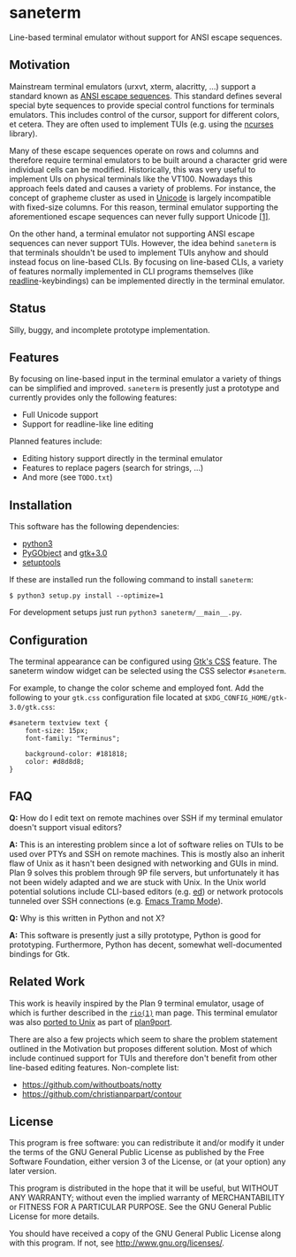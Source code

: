 # saneterm

Line-based terminal emulator without support for ANSI escape sequences.

## Motivation

Mainstream terminal emulators (urxvt, xterm, alacritty, …) support a
standard known as [ANSI escape sequences][wikipedia ansi]. This standard
defines several special byte sequences to provide special control
functions for terminals emulators. This includes control of the cursor,
support for different colors, et cetera. They are often used to
implement TUIs (e.g. using the [ncurses][ncurses web] library).

Many of these escape sequences operate on rows and columns and therefore
require terminal emulators to be built around a character grid were
individual cells can be modified. Historically, this was very useful to
implement UIs on physical terminals like the VT100. Nowadays this
approach feels dated and causes a variety of problems. For instance, the
concept of grapheme cluster as used in [Unicode][unicode web] is largely
incompatible with fixed-size columns. For this reason, terminal
emulator supporting the aforementioned escape sequences can never fully
support Unicode [\[1\]][variable-width glyphs].

On the other hand, a terminal emulator not supporting ANSI escape
sequences can never support TUIs. However, the idea behind `saneterm` is
that terminals shouldn't be used to implement TUIs anyhow and should
instead focus on line-based CLIs. By focusing on line-based CLIs, a
variety of features normally implemented in CLI programs themselves
(like [readline][readline web]-keybindings) can be implemented directly
in the terminal emulator.

## Status

Silly, buggy, and incomplete prototype implementation.

## Features

By focusing on line-based input in the terminal emulator a variety of
things can be simplified and improved. `saneterm` is presently just a
prototype and currently provides only the following features:

* Full Unicode support
* Support for readline-like line editing

Planned features include:

* Editing history support directly in the terminal emulator
* Features to replace pagers (search for strings, …)
* And more (see `TODO.txt`)

## Installation

This software has the following dependencies:

* [python3][python web]
* [PyGObject][PyGObject web] and [gtk+3.0][gtk web]
* [setuptools][setuptools web]

If these are installed run the following command to install `saneterm`:

	$ python3 setup.py install --optimize=1

For development setups just run `python3 saneterm/__main__.py`.

## Configuration

The terminal appearance can be configured using [Gtk's CSS][gtk css]
feature. The saneterm window widget can be selected using the CSS
selector `#saneterm`.

For example, to change the color scheme and employed font. Add the
following to your `gtk.css` configuration file located at
`$XDG_CONFIG_HOME/gtk-3.0/gtk.css`:

	#saneterm textview text {
		font-size: 15px;
		font-family: "Terminus";

		background-color: #181818;
		color: #d8d8d8;
	}


## FAQ

**Q:** How do I edit text on remote machines over SSH if my terminal
emulator doesn't support visual editors?

**A:** This is an interesting problem since a lot of software
relies on TUIs to be used over PTYs and SSH on remote machines. This is
mostly also an inherit flaw of Unix as it hasn't been designed with
networking and GUIs in mind. Plan 9 solves this problem through 9P file
servers, but unfortunately it has not been widely adapted and we are
stuck with Unix. In the Unix world potential solutions include
CLI-based editors (e.g. [ed][wikipedia ed]) or network protocols
tunneled over SSH connections (e.g.  [Emacs Tramp Mode][emacs tramp mode]).

**Q:** Why is this written in Python and not X?

**A:** This software is presently just a silly prototype, Python is good
for prototyping. Furthermore, Python has decent, somewhat well-documented
bindings for Gtk.

## Related Work

This work is heavily inspired by the Plan 9 terminal emulator, usage of
which is further described in the [`rio(1)`][rio man page] man page.
This terminal emulator was also [ported to Unix][9term man page] as part
of [plan9port][plan9port web].

There are also a few projects which seem to share the problem statement
outlined in the Motivation but proposes different solution. Most of
which include continued support for TUIs and therefore don't benefit
from other line-based editing features. Non-complete list:

* https://github.com/withoutboats/notty
* https://github.com/christianparpart/contour

## License

This program is free software: you can redistribute it and/or modify it
under the terms of the GNU General Public License as published by the
Free Software Foundation, either version 3 of the License, or (at your
option) any later version.

This program is distributed in the hope that it will be useful, but
WITHOUT ANY WARRANTY; without even the implied warranty of
MERCHANTABILITY or FITNESS FOR A PARTICULAR PURPOSE. See the GNU General
Public License for more details.

You should have received a copy of the GNU General Public License along
with this program. If not, see <http://www.gnu.org/licenses/>.

[ncurses web]: https://invisible-island.net/ncurses/
[wikipedia ansi]: https://en.wikipedia.org/wiki/ANSI_escape_code
[wikipedia zwj]: https://en.wikipedia.org/wiki/Zero-width_joiner
[unicode web]: https://www.unicode.org/
[readline web]: https://tiswww.case.edu/php/chet/readline/rltop.html
[python web]: https://www.python.org/
[PyGObject web]: https://pygobject.readthedocs.io/en/latest/
[gtk web]: https://gtk.org/
[setuptools web]: https://pygobject.readthedocs.io/en/latest/
[wikipedia ed]: https://en.wikipedia.org/wiki/Ed_(text_editor)
[emacs tramp mode]: https://www.emacswiki.org/emacs/TrampMode
[variable-width glyphs]: https://gitlab.freedesktop.org/terminal-wg/specifications/-/issues/21
[rio man page]: https://9p.io/magic/man2html/1/rio
[9term man page]: https://9fans.github.io/plan9port/man/man1/9term.html
[plan9port web]: https://9fans.github.io/plan9port/
[gtk css]: https://developer.gnome.org/gtk3/stable/chap-css-overview.html

